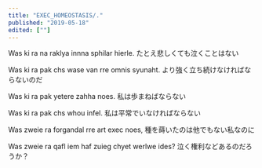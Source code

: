 ```yaml
---
title: "EXEC_HOMEOSTASIS/."
published: "2019-05-18"
edited: [""]
---
```


Was ki ra na raklya innna sphilar hierle.
たとえ悲しくても泣くことはない

Was ki ra pak chs wase van rre omnis syunaht.
より強く立ち続けなければならないのだ

Was ki ra pak yetere zahha noes.
私は歩まねばならない

Was ki ra pak chs whou infel.
私は平常でいなければならない

Was zweie ra forgandal rre art exec noes,
種を蒔いたのは他でもない私なのに

Was zweie ra qafl iem haf zuieg chyet werlwe ides?
泣く権利などあるのだろうか？
